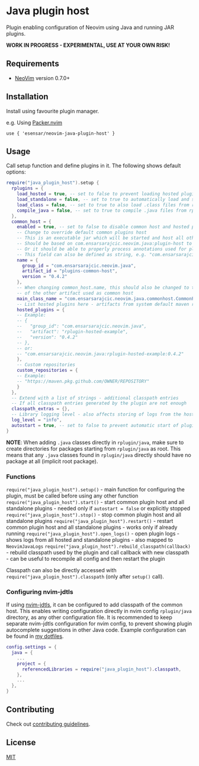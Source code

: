 # Java plugin host

Plugin enabling configuration of Neovim using Java and running JAR plugins.

**WORK IN PROGRESS - EXPERIMENTAL, USE AT YOUR OWN RISK!**


## Requirements

- [NeoVim](https://neovim.io) version 0.7.0+

## Installation

Install using favourite plugin manager.

e.g. Using [Packer.nvim](https://github.com/wbthomason/packer.nvim)

```
use { 'esensar/neovim-java-plugin-host' }
```

## Usage

Call setup function and define plugins in it. The following shows default options:
```lua
require("java_plugin_host").setup {
  rplugins = {
    load_hosted = true, -- set to false to prevent loading hosted plugins from rplugin/hosted-jar
    load_standalone = false, -- set to true to automatically load and start all plugins from rplugin/jar as standalone plugins
    load_class = false, -- set to true to also load .class files from rplugin/java - useful for quick plugins
    compile_java = false, -- set to true to compile .java files from rplugin/java - set load_class to true to also load them
  },
  common_host = {
    enabled = true, -- set to false to disable common host and hosted plugins
    -- Change to override default common plugins host
    -- This is an executable jar which will be started and host all other plugins
    -- Should be based on com.ensarsarajcic.neovim.java:plugin-host to work properly
    -- Or it should be able to properly process annotations used for plugins
    -- This field can also be defined as string, e.g. "com.ensarsarajcic.neovim.java:plugins-common-host:0.4.2"
    name = {
      group_id = "com.ensarsarajcic.neovim.java",
      artifact_id = "plugins-common-host",
      version = "0.4.2"
    },
    -- When changing common_host.name, this should also be changed to the main class
    -- of the other artifact used as common host
    main_class_name = "com.ensarsarajcic.neovim.java.commonhost.CommonPluginHost",
    -- List hosted plugins here - artifacts from system default maven repositories
    hosted_plugins = {
    -- Example:
    -- {
    --   "group_id": "com.ensarsarajcic.neovim.java",
    --   "artifact": "rplugin-hosted-example",
    --   "version": "0.4.2"
    -- },
    -- or:
    -- "com.ensarsarajcic.neovim.java:rplugin-hosted-example:0.4.2"
    },
    -- Custom repositories
    custom_repositories = {
    -- Example:
    -- "https://maven.pkg.github.com/OWNER/REPOSITORY"
    }
  },
  -- Extend with a list of strings - additional classpath entries
  -- If all classpath entries generated by the plugin are not enough
  classpath_extras = {},
  -- Library logging level - also affects storing of logs from the hosted plugins
  log_level = "info",
  autostart = true, -- set to false to prevent automatic start of plugins - must call start() then
}
```

**NOTE**: When adding `.java` classes directly in `rplugin/java`, make sure to create directories for packages starting from `rplugin/java` as root. This means that any `.java` classes found in `rplugin/java` directly should have no package at all (implicit root package).

### Functions

`require("java_plugin_host").setup()` - main function for configuring the plugin, must be called before using any other function
`require("java_plugin_host").start()` - start common plugin host and all standalone plugins - needed only if `autostart = false` or explicitly stopped
`require("java_plugin_host").stop()` - stop common plugin host and all standalone plugins
`require("java_plugin_host").restart()` - restart common plugin host and all standalone plugins - works only if already running
`require("java_plugin_host").open_logs()` - open plugin logs - shows logs from all hosted and standalone plugins - also mapped to `NeovimJavaLogs`
`require("java_plugin_host").rebuild_classpath(callback)` - rebuild classpath used by the plugin and call callback with new classpath - can be useful to recompile all config and then restart the plugin

Classpath can also be directly accessed with `require("java_plugin_host").classpath` (only after `setup()` call).

### Configuring nvim-jdtls

If using [nvim-jdtls](https://github.com/mfussenegger/nvim-jdtls), it can be configured to add classpath of the common host. This enables writing configuration directly in nvim config `rplugin/java` directory, as any other configuration file. It is recommended to keep separate nvim-jdtls configuration for nvim config, to prevent showing plugin autocomplete suggestions in other Java code. Example configuration can be found in [my dotfiles](https://github.com/esensar/dotfiles/blob/main/symlinks/config/nvim/lua/esensar/lsp/jdtls_setup.lua).

```lua
config.settings = {
  java = {
    ...
    project = {
      referencedLibraries = require("java_plugin_host").classpath,
    },
    ...
  },
}
```

## Contributing

Check out [contributing guidelines](CONTRIBUTING.md).

## License

[MIT](LICENSE)

